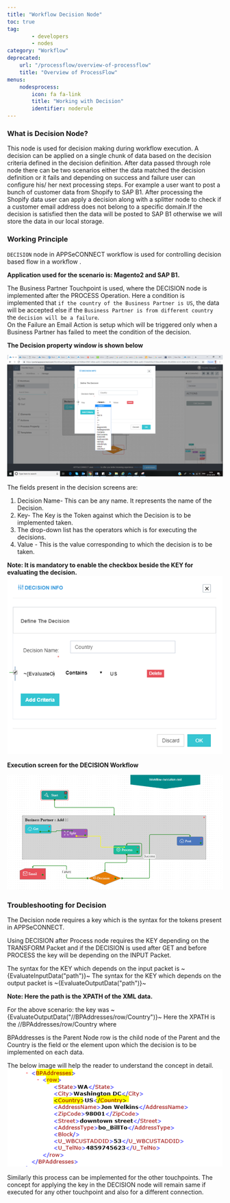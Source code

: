 ```yaml
---
title: "Workflow Decision Node"
toc: true
tag: 
        - developers
        - nodes
category: "Workflow"
deprecated: 
    url: "/processflow/overview-of-processflow"
    title: "Overview of ProcessFlow"
menus: 
    nodesprocess:
        icon: fa fa-link
        title: "Working with Decision" 
        identifier: noderule
---
```


### What is Decision Node?
This node is used for decision making during workflow execution. 
A decision can be applied on a single chunk of data based on the decision criteria defined in the decision definition. 
After data passed through role node there can be two scenarios either the data matched the decision definition or it fails and depending on success and failure user can configure his/ her next processing steps. 
For example a user want to post a bunch of customer data from Shopify to SAP B1. After processing the Shopify data user can apply a decision along with a splitter node to check if a customer email address 
does not belong to a specific domain.If the decision is satisfied then the data will be posted to SAP B1 otherwise we will store the data in our local storage.

### Working Principle

`DECISION` node in APPSeCONNECT workflow is used for controlling decision based flow in a workflow .

**Application used for the scenario is: Magento2 and SAP B1.**

The Business Partner Touchpoint is used, where the DECISION node is implemented after the PROCESS Operation. 
Here a condition is implemented that `if the country of the Business Partner is US`, the data will be 
accepted else if the `Business Partner is from different country` the `decision will be a failure`.  
On the Failure an Email Action is setup which will be triggered only when a Business Partner has failed 
to meet the condition of the decision.

**The Decision property window is shown below**

![decisionproperty](/staticfiles/workflow-management/media/Rule/decisionproperty.png)

The fields present in the decision screens are:

1. Decision Name- This can be any name. It represents the name of the Decision. 
2. Key-  The Key is the Token against which the Decision is to be implemented taken.
3. The drop-down list has the operators which is for executing the decisions.
4. Value -  This is the value corresponding to which the decision is to be taken.

**Note: It is mandatory to enable the checkbox beside the KEY for evaluating the decision.**  
![decisionproperty1](/staticfiles/workflow-management/media/Rule/decisionproperty1.png)

**Execution screen for the DECISION Workflow**

![decisionworkflow](/staticfiles/workflow-management/media/Rule/decisionworkflow.png)

### Troubleshooting for Decision

The Decision node requires a key which is the syntax for the tokens present in APPSeCONNECT. 

Using DECISION after Process node requires the KEY depending on the TRANSFORM Packet and if the DECISION 
is used after GET and before PROCESS the key will be depending on the INPUT Packet.

The syntax for the KEY which depends on the input packet is ~{EvaluateInputData("path")}~
The syntax for the KEY which depends on the output packet is ~{EvaluateOutputData("path")}~

**Note: Here the path is the XPATH of the XML data.**

For the above scenario: the key was ~{EvaluateOutputData("//BPAddresses/row/Country")}~
Here the XPATH is the //BPAddresses/row/Country where 

BPAddresses is the Parent Node row is the child node of the Parent and the Country is the field 
or the element upon which the decision is to be implemented on each data.

The below image will help the reader to understand the concept in detail.  
![decision-xml](/staticfiles/workflow-management/media/Rule/decision-xml.png)

Similarly this process can be implemented for the other touchpoints. The concept for applying the key in the DECISION node will remain 
same if executed for any other touchpoint and also for a different connection.

